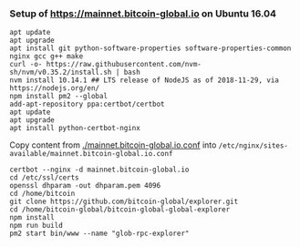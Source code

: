 ### Setup of https://mainnet.bitcoin-global.io on Ubuntu 16.04

    apt update
    apt upgrade
    apt install git python-software-properties software-properties-common nginx gcc g++ make
    curl -o- https://raw.githubusercontent.com/nvm-sh/nvm/v0.35.2/install.sh | bash
    nvm install 10.14.1 ## LTS release of NodeJS as of 2018-11-29, via https://nodejs.org/en/
    npm install pm2 --global
    add-apt-repository ppa:certbot/certbot
    apt update
    apt upgrade
    apt install python-certbot-nginx
    
Copy content from [./mainnet.bitcoin-global.io.conf](./mainnet.bitcoin-global.io.conf) into `/etc/nginx/sites-available/mainnet.bitcoin-global.io.conf`

    certbot --nginx -d mainnet.bitcoin-global.io
    cd /etc/ssl/certs
    openssl dhparam -out dhparam.pem 4096
    cd /home/bitcoin
    git clone https://github.com/bitcoin-global/explorer.git
    cd /home/bitcoin-global/bitcoin-global-global-explorer
    npm install
    npm run build
    pm2 start bin/www --name "glob-rpc-explorer"
